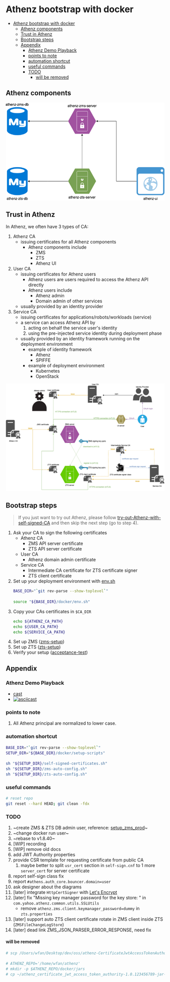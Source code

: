 <a id="markdown-athenz-bootstrap-with-docker" name="athenz-bootstrap-with-docker"></a>
# Athenz bootstrap with docker

<!-- TOC -->

- [Athenz bootstrap with docker](#athenz-bootstrap-with-docker)
    - [Athenz components](#athenz-components)
    - [Trust in Athenz](#trust-in-athenz)
    - [Bootstrap steps](#bootstrap-steps)
    - [Appendix](#appendix)
        - [Athenz Demo Playback](#athenz-demo-playback)
        - [points to note](#points-to-note)
        - [automation shortcut](#automation-shortcut)
        - [useful commands](#useful-commands)
        - [TODO](#todo)
            - [will be removed](#will-be-removed)

<!-- /TOC -->

<a id="markdown-athenz-components" name="athenz-components"></a>
## Athenz components

![Athenz-components](./images/Athenz-components.png)

<a id="markdown-trust-in-athenz" name="trust-in-athenz"></a>
## Trust in Athenz

In Athenz, we often have 3 types of CA:
1. Athenz CA
    - issuing certificates for all Athenz components
        - Athenz components include
            - ZMS
            - ZTS
            - Athenz UI
1. User CA
    - issuing certificates for Athenz users
        - Athenz users are users required to access the Athenz API directly
        - Athenz users include
            - Athenz admin
            - Domain admin of other services
    - usually provided by an identity provider
1. Service CA
    - issuing certificates for applications/robots/workloads (service)
    - a service can access Athenz API by
        1. acting on behalf the service user's identity
        1. using the pre-injected service identity during deployment phase
    - usually provided by an identity framework running on the deployment environment
        - example of identity framework
            - Athenz
            - SPIFFE
        - example of deployment environment
            - Kubernetes
            - OpenStack

![Trust-in-Athenz](./images/Trust-in-Athenz.png)

<a id="markdown-bootstrap-steps" name="bootstrap-steps"></a>
## Bootstrap steps

> If you just want to try out Athenz, please follow [try-out-Athenz-with-self-signed-CA](./try-out-Athenz-with-self-signed-CA.md) and then skip the next step (go to step 4).

1. Ask your CA to sign the following certificates
    - Athenz CA
        - ZMS API server certificate
        - ZTS API server certificate
    - User CA
        - Athenz domain admin certificate
    - Service CA
        - Intermediate CA certificate for ZTS certificate signer
        - ZTS client certificate
1. Set up your deployment environment with [env.sh](../env.sh)
    ```bash
    BASE_DIR="`git rev-parse --show-toplevel`"

    source "${BASE_DIR}/docker/env.sh"
    ```
1. Copy your CAs certificates in `$CA_DIR`
    ```bash
    echo ${ATHENZ_CA_PATH}
    echo ${USER_CA_PATH}
    echo ${SERVICE_CA_PATH}
    ```
1. Set up ZMS ([zms-setup](./zms-setup.md))
1. Set up ZTS ([zts-setup](./zts-setup.md))
1. Verify your setup ([acceptance-test](./acceptance-test.md))

<a id="markdown-appendix" name="appendix"></a>
## Appendix

<a id="markdown-athenz-demo-playback" name="athenz-demo-playback"></a>
### Athenz Demo Playback
- [cast](./cast)
- [![asciicast](https://asciinema.org/a/D1F3SV50yp4v6IEbw7zRtHu2G.svg)](https://asciinema.org/a/D1F3SV50yp4v6IEbw7zRtHu2G)

<a id="markdown-points-to-note" name="points-to-note"></a>
### points to note

1. All Athenz principal are normalized to lower case.

<a id="markdown-automation-shortcut" name="automation-shortcut"></a>
### automation shortcut

```bash
BASE_DIR="`git rev-parse --show-toplevel`"
SETUP_DIR="${BASE_DIR}/docker/setup-scripts"

sh "${SETUP_DIR}/self-signed-certificates.sh"
sh "${SETUP_DIR}/zms-auto-config.sh"
sh "${SETUP_DIR}/zts-auto-config.sh"
```

<a id="markdown-useful-commands" name="useful-commands"></a>
### useful commands

```bash
# reset repo
git reset --hard HEAD; git clean -fdx
```

<a id="markdown-todo" name="todo"></a>
### TODO

1. ~create ZMS & ZTS DB admin user, reference: [setup_zms_prod](https://yahoo.github.io/athenz/site/setup_zms_prod/#mysql-server)~
1. ~change docker run user~
1. ~rebase to v1.8.40~
1. [WIP] recording
1. [WIP] remove old docs
1. add JWT Authority properties
1. provide CSR template for requesting certificate from public CA
    1. maybe better to split `usr_cert` section in `self-sign.cnf` to 1 more `server_cert` for server certificate
1. report self-sign class fix
1. report `#athens.auth_core.bouncer.domain=user`
1. ask designer about the diagrams
1. [later] integrate `HttpCertSigner` with [Let's Encrypt](https://letsencrypt.org/)
1. [later] fix "Missing key manager password for the key store: " in `com.yahoo.athenz.common.utils.SSLUtils`
    - remove `athenz.zms.client.keymanager_password=dummy` in `zts.properties`
1. [later] support auto ZTS client certificate rotate in ZMS client inside ZTS (`ZMSFileChangeLogStore`)
1. [later] dead link ZMS_JSON_PARSER_ERROR_RESPONSE, need fix

<a id="markdown-will-be-removed" name="will-be-removed"></a>
#### will be removed
```bash
# scp /Users/wfan/Desktop/dev/oss/athenz-CertificateJwtAccessTokenAuthority/target/athenz_certificate_jwt_access_token_authority-1.0.123456789-jar-with-dependencies.jar garm:/home/wfan

# ATHENZ_REPO='/home/wfan/athenz'
# mkdir -p $ATHENZ_REPO/docker/jars
# cp ~/athenz_certificate_jwt_access_token_authority-1.0.123456789-jar-with-dependencies.jar $ATHENZ_REPO/docker/jars/
```
